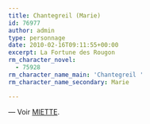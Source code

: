 ```yaml
---
title: Chantegreil (Marie)
id: 76977
author: admin
type: personnage
date: 2010-02-16T09:11:55+00:00
excerpt: La Fortune des Rougon
rm_character_novel:
  - 75928
rm_character_name_main: 'Chantegreil '
rm_character_name_secondary: Marie

---
```

— Voir [MIETTE][1].

 [1]: http://